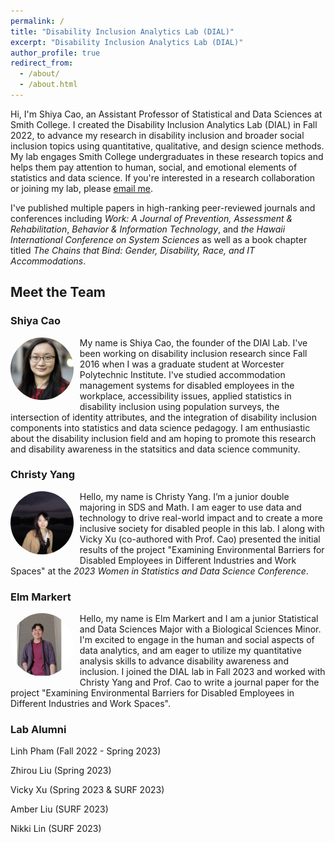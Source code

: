 ```yaml
---
permalink: /
title: "Disability Inclusion Analytics Lab (DIAL)"
excerpt: "Disability Inclusion Analytics Lab (DIAL)"
author_profile: true
redirect_from: 
  - /about/
  - /about.html
---
```


Hi, I'm Shiya Cao, an Assistant Professor of Statistical and Data Sciences at Smith College. I created the Disability Inclusion Analytics Lab (DIAL) in Fall 2022, to advance my research in disability inclusion and broader social inclusion topics using quantitative, qualitative, and design science methods. My lab engages Smith College undergraduates in these research topics and helps them pay attention to human, social, and emotional elements of statistics and data science. If you're interested in a research collaboration or joining my lab, please [email me](mailto:scao53@smith.edu).

I've published multiple papers in high-ranking peer-reviewed journals and conferences including *Work: A Journal of Prevention, Assessment & Rehabilitation*, *Behavior & Information Technology*, and *the Hawaii International Conference on System Sciences* as well as a book chapter titled *The Chains that Bind: Gender, Disability, Race, and IT Accommodations*.

## Meet the Team

### Shiya Cao

<div style="max-width: 20%; float: left; margin-right: 10px; margin-bottom:10px;">

<img src="../images/Shiya_Cao_51_small_square.jpg" alt="Shiya Cao" style="border-radius: 50%;">

</div>

My name is Shiya Cao, the founder of the DIAl Lab. I've been working on disability inclusion research since Fall 2016 when I was a graduate student at Worcester Polytechnic Institute. I've studied accommodation management systems for disabled employees in the workplace, accessibility issues, applied statistics in disability inclusion using population surveys, the intersection of identity attributes, and the integration of disability inclusion components into statistics and data science pedagogy. I am enthusiastic about the disability inclusion field and am hoping to promote this research and disability awareness in the statsitics and data science community.

### Christy Yang

<div style="max-width: 20%; float: left; margin-right: 10px; margin-bottom:10px;">

<img src="../images/ChristyYang_square.jpg" alt="Christy Yang" style="border-radius: 50%;">

</div>

Hello, my name is Christy Yang. I’m a junior double majoring in SDS and Math. I am eager to use data and technology to drive real-world impact and to create a more inclusive society for disabled people in this lab. I along with Vicky Xu (co-authored with Prof. Cao) presented the initial results of the project "Examining Environmental Barriers for Disabled Employees in Different Industries and Work Spaces" at the *2023 Women in Statistics and Data Science Conference*.

### Elm Markert

<div style="max-width: 20%; float: left; margin-right: 10px; margin-bottom:10px;">

<img src="../images/elm_square.jpeg" alt="Elm Markert" style="border-radius: 50%;">

</div>

Hello, my name is Elm Markert and I am a junior Statistical and Data Sciences Major with a Biological Sciences Minor. I'm excited to engage in the human and social aspects of data analytics, and am eager to utilize my quantitative analysis skills to advance disability awareness and inclusion. I joined the DIAL lab in Fall 2023 and worked with Christy Yang and Prof. Cao to write a journal paper for the project "Examining Environmental Barriers for Disabled Employees in Different Industries and Work Spaces".

### Lab Alumni

Linh Pham (Fall 2022 - Spring 2023)

Zhirou Liu (Spring 2023)

Vicky Xu (Spring 2023 & SURF 2023)

Amber Liu (SURF 2023)

Nikki Lin (SURF 2023)

